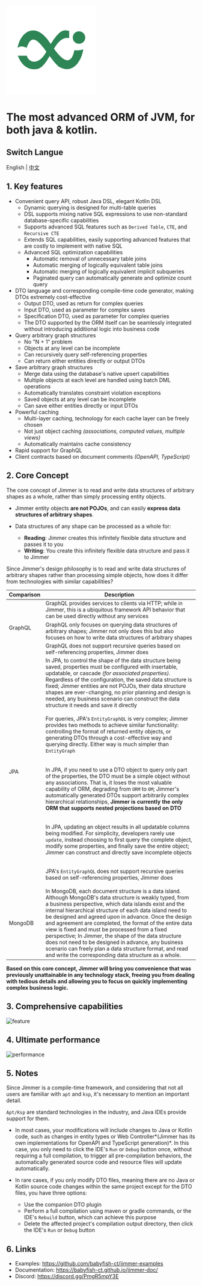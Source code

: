 [![logo](logo.png)](https://babyfish-ct.github.io/jimmer-doc/)

# The most advanced ORM of JVM, for both java & kotlin.

## Switch Langue 

English | [中文](./README_zh_CN.md)

## 1. Key features

-   Convenient query API, robust Java DSL, elegant Kotlin DSL
    -   Dynamic querying is designed for multi-table queries
    -   DSL supports mixing native SQL expressions to use non-standard database-specific capabilities
    -   Supports advanced SQL features such as `Derived Table`, `CTE`, and `Recursive CTE`
    -   Extends SQL capabilities, easily supporting advanced features that are costly to implement with native SQL
    -   Advanced SQL optimization capabilities
        -   Automatic removal of unnecessary table joins
        -   Automatic merging of logically equivalent table joins
        -   Automatic merging of logically equivalent implicit subqueries
        -   Paginated query can automatically generate and optimize count query
-   DTO language and corresponding compile-time code generator, making DTOs extremely cost-effective
    -   Output DTO, used as return for complex queries
    -   Input DTO, used as parameter for complex saves
    -   Specification DTO, used as parameter for complex queries
    -   The DTO supported by the ORM itself can be seamlessly integrated without introducing additional logic into business code
-   Query arbitrary graph structures
    -   No "N + 1" problem
    -   Objects at any level can be incomplete
    -   Can recursively query self-referencing properties
    -   Can return either entities directly or output DTOs
-   Save arbitrary graph structures
    -   Merge data using the database's native upsert capabilities
    -   Multiple objects at each level are handled using batch DML operations
    -   Automatically translates constraint violation exceptions
    -   Saved objects at any level can be incomplete
    -   Can save either entities directly or input DTOs
-   Powerful caching
    -   Multi-layer caching, technology for each cache layer can be freely chosen
    -   Not just object caching *(associations, computed values, multiple views)*
    -   Automatically maintains cache consistency
-   Rapid support for GraphQL
-   Client contracts based on document comments *(OpenAPI, TypeScript)*

## 2. Core Concept

The core concept of Jimmer is to read and write data structures of arbitrary shapes as a whole, rather than simply processing entity objects.

-   Jimmer entity objects **are not POJOs**, and can easily **express data structures of arbitrary shapes**.

-   Data structures of any shape can be processed as a whole for:

    -   **Reading**: Jimmer creates this infinitely flexible data structure and passes it to you
    -   **Writing**: You create this infinitely flexible data structure and pass it to Jimmer

Since Jimmer's design philosophy is to read and write data structures of arbitrary shapes rather than processing simple objects, how does it differ from technologies with similar capabilities?

<table>
<thead>
<tr>
<th>Comparison</th>
<th>Description</th>
</tr>
</thead>
<tbody>
<tr>
<td rowspan="3">GraphQL</td>
<td>GraphQL provides services to clients via HTTP; while in Jimmer, this is a ubiquitous framework API behavior that can be used directly without any services</td>
</tr>
<tr>
<td>GraphQL only focuses on querying data structures of arbitrary shapes; Jimmer not only does this but also focuses on how to write data structures of arbitrary shapes</td>
</tr>
<tr>
<td>GraphQL does not support recursive queries based on self-referencing properties, Jimmer does</td>
</tr>
<tr>
<td rowspan="5">JPA</td>
<td>In JPA, to control the shape of the data structure being saved, properties must be configured with insertable, updatable, or cascade <i>(for associated properties)</i>.
Regardless of the configuration, the saved data structure is fixed; Jimmer entities are not POJOs, their data structure shapes are ever-changing,
no prior planning and design is needed, any business scenario can construct the data structure it needs and save it directly</td>
</tr>
<tr>
<td>

For queries, JPA's `EntityGraphQL` is very complex; Jimmer provides two methods to achieve similar functionality:
controlling the format of returned entity objects, or generating DTOs through a cost-effective way and querying directly. Either way is much simpler than `EntityGraph`

</td>
</tr>
<tr>
<td>

In JPA, if you need to use a DTO object to query only part of the properties, the DTO must be a simple object without any associations. That is, it loses the most valuable capability of ORM, degrading from `ORM` to `OM`;
Jimmer's automatically generated DTOs support arbitrarily complex hierarchical relationships, **Jimmer is currently the only ORM that supports nested projections based on DTO**

</td>
</tr>
<tr>
<td>

In JPA, updating an object results in all updatable columns being modified. For simplicity, developers rarely use `update`, instead choosing to first query the complete object, modify some properties, and finally save the entire object; Jimmer can construct and directly save incomplete objects

</td>
</tr>
<tr>
<td>

JPA's `EntityGraphQL` does not support recursive queries based on self-referencing properties, Jimmer does

</td>
</tr>
<tr>
<td>MongoDB</td>
<td>
In MongoDB, each document structure is a data island. Although MongoDB's data structure is weakly typed, from a business perspective, which data islands exist and the internal hierarchical structure of each data island need to be designed and agreed upon in advance.
Once the design and agreement are completed, the format of the entire data view is fixed and must be processed from a fixed perspective;
In Jimmer, the shape of the data structure does not need to be designed in advance, any business scenario can freely plan a data structure format, and read and write the corresponding data structure as a whole.
</td>
</tr>
</tbody>
</table>

**Based on this core concept, Jimmer will bring you convenience that was previously unattainable in any technology stack, 
freeing you from dealing with tedious details and allowing you to focus on quickly implementing complex business logic.**

## 3. Comprehensive capabilities
![feature](./feature.svg)

## 4. Ultimate performance
![performance](./performance.jpg)

## 5. Notes 

Since Jimmer is a compile-time framework, and considering that not all users are familiar with `apt` and `ksp`, it's necessary to mention an important detail. 

`Apt/Ksp` are standard technologies in the industry, and Java IDEs provide support for them.

-   In most cases, your modifications will include changes to Java or Kotlin code, such as changes in entity types or Web Controller*(Jimmer has its own implementations for OpenAPI and TypeScript generation)*. In this case, you only need to click the IDE's `Run` or `Debug` button once, without requiring a full compilation, to trigger all pre-compilation behaviors, the automatically generated source code and resource files will update automatically.

-   In rare cases, if you only modify DTO files, meaning there are no Java or Kotlin source code changes within the same project except for the DTO files, you have three options:

    -   Use the companion DTO plugin
    -   Perform a full compilation using maven or gradle commands, or the IDE's `Rebuild` button, which can achieve this purpose
    -   Delete the affected project's compilation output directory, then click the IDE's `Run` or `Debug` button

## 6. Links

-   Examples: https://github.com/babyfish-ct/jimmer-examples
-   Documentation: https://babyfish-ct.github.io/jimmer-doc/
-   Discord: https://discord.gg/PmgR5mpY3E
